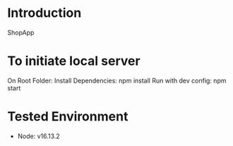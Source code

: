 # Introduction
ShopApp

# To initiate local server

On Root Folder:
Install Dependencies: npm install
Run with dev config: npm start

# Tested Environment

- Node: v16.13.2